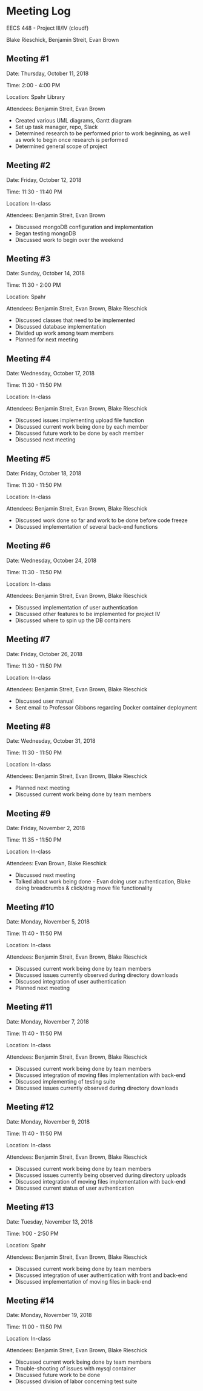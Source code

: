 # Meeting Log
EECS 448 - Project III/IV (cloudf)

Blake Rieschick, Benjamin Streit, Evan Brown

## Meeting \#1
Date: Thursday, October 11, 2018

Time: 2:00 - 4:00 PM

Location: Spahr Library

Attendees: Benjamin Streit, Evan Brown

  * Created various UML diagrams, Gantt diagram
  * Set up task manager, repo, Slack
  * Determined research to be performed prior to work beginning,
    as well as work to begin once research is performed
  * Determined general scope of project

## Meeting \#2
Date: Friday, October 12, 2018

Time: 11:30 - 11:40 PM

Location: In-class

Attendees: Benjamin Streit, Evan Brown

  * Discussed mongoDB configuration and implementation
  * Began testing mongoDB
  * Discussed work to begin over the weekend

## Meeting \#3
Date: Sunday, October 14, 2018

Time: 11:30 - 2:00 PM

Location: Spahr

Attendees: Benjamin Streit, Evan Brown, Blake Rieschick

  * Discussed classes that need to be implemented
  * Discussed database implementation
  * Divided up work among team members
  * Planned for next meeting

## Meeting \#4
Date: Wednesday, October 17, 2018

Time: 11:30 - 11:50 PM

Location: In-class

Attendees: Benjamin Streit, Evan Brown, Blake Rieschick

  * Discussed issues implementing upload file function
  * Discussed current work being done by each member
  * Discussed future work to be done by each member
  * Discussed next meeting

## Meeting \#5
Date: Friday, October 18, 2018

Time: 11:30 - 11:50 PM

Location: In-class

Attendees: Benjamin Streit, Evan Brown, Blake Rieschick

  * Discussed work done so far and work to be done before code freeze
  * Discussed implementation of several back-end functions

## Meeting \#6
Date: Wednesday, October 24, 2018

Time: 11:30 - 11:50 PM

Location: In-class

Attendees: Benjamin Streit, Evan Brown, Blake Rieschick

  * Discussed implementation of user authentication
  * Discussed other features to be implemented for project IV
  * Discussed where to spin up the DB containers

## Meeting \#7
Date: Friday, October 26, 2018

Time: 11:30 - 11:50 PM

Location: In-class

Attendees: Benjamin Streit, Evan Brown, Blake Rieschick

  * Discussed user manual
  * Sent email to Professor Gibbons regarding Docker container deployment

## Meeting \#8
Date: Wednesday, October 31, 2018

Time: 11:30 - 11:50 PM

Location: In-class

Attendees: Benjamin Streit, Evan Brown, Blake Rieschick

  * Planned next meeting
  * Discussed current work being done by team members

## Meeting \#9
Date: Friday, November 2, 2018

Time: 11:35 - 11:50 PM

Location: In-class

Attendees: Evan Brown, Blake Rieschick

  * Discussed next meeting
  * Talked about work being done - Evan doing user authentication, Blake doing breadcrumbs & click/drag move file functionality

## Meeting \#10
Date: Monday, November 5, 2018

Time: 11:40 - 11:50 PM

Location: In-class

Attendees: Benjamin Streit, Evan Brown, Blake Rieschick

  * Discussed current work being done by team members
  * Discussed issues currently observed during directory downloads
  * Discussed integration of user authentication
  * Planned next meeting

## Meeting \#11
Date: Monday, November 7, 2018

Time: 11:40 - 11:50 PM

Location: In-class

Attendees: Benjamin Streit, Evan Brown, Blake Rieschick

  * Discussed current work being done by team members
  * Discussed integration of moving files implementation with back-end
  * Discussed implementing of testing suite
  * Discussed issues currently observed during directory downloads

## Meeting \#12
Date: Monday, November 9, 2018

Time: 11:40 - 11:50 PM

Location: In-class

Attendees: Benjamin Streit, Evan Brown, Blake Rieschick

  * Discussed current work being done by team members
  * Discussed issues currently being observed during directory uploads
  * Discussed integration of moving files implementation with back-end
  * Discussed current status of user authentication

## Meeting \#13
Date: Tuesday, November 13, 2018

Time: 1:00 - 2:50 PM

Location: Spahr

Attendees: Benjamin Streit, Evan Brown, Blake Rieschick

  * Discussed current work being done by team members
  * Discussed integration of user authentication with front and back-end
  * Discussed implementation of moving files in back-end

## Meeting \#14
Date: Monday, November 19, 2018

Time: 11:00 - 11:50 PM

Location: In-class

Attendees: Benjamin Streit, Evan Brown, Blake Rieschick

  * Discussed current work being done by team members
  * Trouble-shooting of issues with mysql container
  * Discussed future work to be done
  * Discussed division of labor concerning test suite
